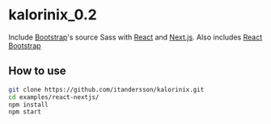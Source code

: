 # kalorinix_0.2

Include [Bootstrap](https://getbootstrap.com)'s source Sass with [React](https://react.dev/) and [Next.js](https://nextjs.org/). Also includes [React Bootstrap](https://react-bootstrap.github.io/)

## How to use

```sh
git clone https://github.com/itandersson/kalorinix.git
cd examples/react-nextjs/
npm install
npm start
```
